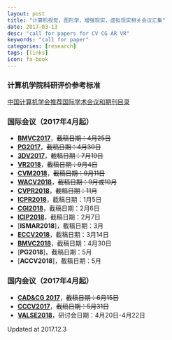 ```yaml
---
layout: post
title: "计算机视觉，图形学，增强现实，虚拟现实相关会议汇集"
date: 2017-03-13
desc: "call for papers for CV CG AR VR"
keywords: "call for paper"
categories: [research]
tags: [links]
icon: fa-book
---
```


### 计算机学院科研评价参考标准 ###
[中国计算机学会推荐国际学术会议和期刊目录](http://history.ccf.org.cn/sites/ccf/paiming.jsp)

### 国际会议（2017年4月起） ###
- [**BMVC2017**](https://bmvc2017.london/)，~~截稿日期：4月25日~~
- [**PG2017**](http://www.siggraph.org.tw/pg2017/)，~~截稿日期：4月30日~~
- [**3DV2017**](http://irc.cs.sdu.edu.cn/3dv/index.html)，~~截稿日期：7月19日~~
- [**VR2018**](http://ieeevr.org/2018/contribute/papers.html)，~~截稿日期：9月4日~~
- [**CVM2018**](http://www.iccvm.org/2018/)，~~截稿日期：9月11日~~
- [**WACV2018**](http://wacv18.uccs.us/)，~~截稿日期：9月或10月~~
- [**CVPR2018**](http://cvpr2018.thecvf.com/)，~~截稿日期：11月~~
- [**ICPR2018**](http://www.icpr2018.org/index.php)，截稿日期：1月5日
- [**CGI2018**](http://www.cgs-network.org/cgi18/)，截稿日期：2月6日
- [**ICIP2018**](https://2018.ieeeicip.org/)，截稿日期：2月7日
- [**ISMAR2018**]，截稿日期：3月
- [**ECCV2018**](https://eccv2018.org)，截稿日期：3月14日
- [**BMVC2018**](http://bmvc2018.org/)，截稿日期：4月30日
- [**PG2018**]，截稿日期：5月
- [**ACCV2018**]，截稿日期：5月

### 国内会议（2017年4月起） ###
- [**CAD&CG 2017**](http://cadcg.tju.edu.cn/)，~~截稿日期：6月15日~~
- [**CCCV2017**](http://ccf-cccv.org/2017/)，~~截稿日期：5月31日~~
- [**VALSE2018**](http://ice.dlut.edu.cn/valse2018/index.html)，研讨会日期：4月20日-4月22日

Updated at 2017.12.3
 


